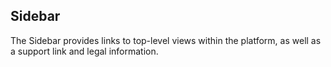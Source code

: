 ## Sidebar

The Sidebar provides links to top-level views within the platform, as well as a support link and legal information.
